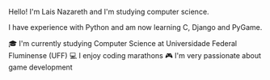 Hello!
I'm Lais Nazareth and I'm studying computer science.

I have experience with Python and am now learning C, Django and PyGame.

🎓 I'm currently studying Computer Science at Universidade Federal Fluminense (UFF)
💻 I enjoy coding marathons
🎮 I'm very passionate about game development
